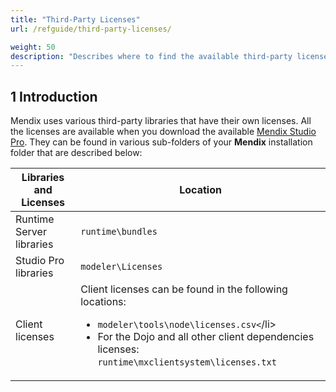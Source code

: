 ```yaml
---
title: "Third-Party Licenses"
url: /refguide/third-party-licenses/

weight: 50
description: "Describes where to find the available third-party licenses in Mendix."
---
```


## 1 Introduction

Mendix uses various third-party libraries that have their own licenses. All the licenses are available when you download the available [Mendix Studio Pro](https://marketplace.mendix.com/link/studiopro/). They can be found in various sub-folders of your **Mendix** installation folder that are described below:

| Libraries and Licenses   | Location                                                     |
| ------------------------ | ------------------------------------------------------------ |
| Runtime Server libraries | `runtime\bundles`                                         |
| Studio Pro libraries     | `modeler\Licenses`                                         |
| Client licenses          | Client licenses can be found in the following locations: <ul><li>`modeler\tools\node\licenses.csv<`/li><li>For the Dojo and all other client dependencies licenses: `runtime\mxclientsystem\licenses.txt`</li></ul>|

